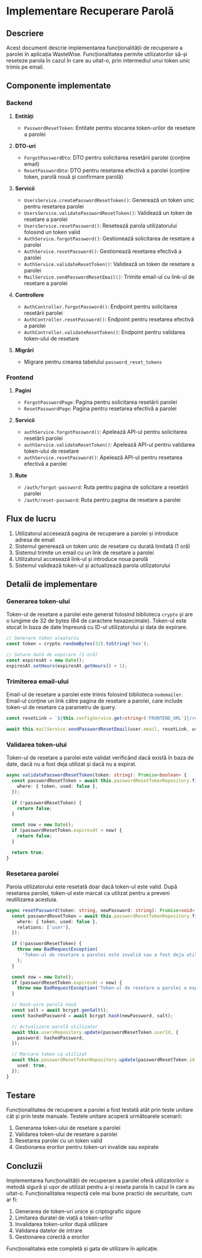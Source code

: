 # Implementare Recuperare Parolă

## Descriere

Acest document descrie implementarea funcționalității de recuperare a parolei în aplicația WasteWise. Funcționalitatea permite utilizatorilor să-și reseteze parola în cazul în care au uitat-o, prin intermediul unui token unic trimis pe email.

## Componente implementate

### Backend

1. **Entități**
   - `PasswordResetToken`: Entitate pentru stocarea token-urilor de resetare a parolei

2. **DTO-uri**
   - `ForgotPasswordDto`: DTO pentru solicitarea resetării parolei (conține email)
   - `ResetPasswordDto`: DTO pentru resetarea efectivă a parolei (conține token, parolă nouă și confirmare parolă)

3. **Servicii**
   - `UsersService.createPasswordResetToken()`: Generează un token unic pentru resetarea parolei
   - `UsersService.validatePasswordResetToken()`: Validează un token de resetare a parolei
   - `UsersService.resetPassword()`: Resetează parola utilizatorului folosind un token valid
   - `AuthService.forgotPassword()`: Gestionează solicitarea de resetare a parolei
   - `AuthService.resetPassword()`: Gestionează resetarea efectivă a parolei
   - `AuthService.validateResetToken()`: Validează un token de resetare a parolei
   - `MailService.sendPasswordResetEmail()`: Trimite email-ul cu link-ul de resetare a parolei

4. **Controllere**
   - `AuthController.forgotPassword()`: Endpoint pentru solicitarea resetării parolei
   - `AuthController.resetPassword()`: Endpoint pentru resetarea efectivă a parolei
   - `AuthController.validateResetToken()`: Endpoint pentru validarea token-ului de resetare

5. **Migrări**
   - Migrare pentru crearea tabelului `password_reset_tokens`

### Frontend

1. **Pagini**
   - `ForgotPasswordPage`: Pagina pentru solicitarea resetării parolei
   - `ResetPasswordPage`: Pagina pentru resetarea efectivă a parolei

2. **Servicii**
   - `authService.forgotPassword()`: Apelează API-ul pentru solicitarea resetării parolei
   - `authService.validateResetToken()`: Apelează API-ul pentru validarea token-ului de resetare
   - `authService.resetPassword()`: Apelează API-ul pentru resetarea efectivă a parolei

3. **Rute**
   - `/auth/forgot-password`: Ruta pentru pagina de solicitare a resetării parolei
   - `/auth/reset-password`: Ruta pentru pagina de resetare a parolei

## Flux de lucru

1. Utilizatorul accesează pagina de recuperare a parolei și introduce adresa de email
2. Sistemul generează un token unic de resetare cu durată limitată (1 oră)
3. Sistemul trimite un email cu un link de resetare a parolei
4. Utilizatorul accesează link-ul și introduce noua parolă
5. Sistemul validează token-ul și actualizează parola utilizatorului

## Detalii de implementare

### Generarea token-ului

Token-ul de resetare a parolei este generat folosind biblioteca `crypto` și are o lungime de 32 de bytes (64 de caractere hexazecimale). Token-ul este stocat în baza de date împreună cu ID-ul utilizatorului și data de expirare.

```typescript
// Generare token aleatoriu
const token = crypto.randomBytes(32).toString('hex');

// Setare dată de expirare (1 oră)
const expiresAt = new Date();
expiresAt.setHours(expiresAt.getHours() + 1);
```

### Trimiterea email-ului

Email-ul de resetare a parolei este trimis folosind biblioteca `nodemailer`. Email-ul conține un link către pagina de resetare a parolei, care include token-ul de resetare ca parametru de query.

```typescript
const resetLink = `${this.configService.get<string>('FRONTEND_URL')}/reset-password?token=${token}`;

await this.mailService.sendPasswordResetEmail(user.email, resetLink, user.username);
```

### Validarea token-ului

Token-ul de resetare a parolei este validat verificând dacă există în baza de date, dacă nu a fost deja utilizat și dacă nu a expirat.

```typescript
async validatePasswordResetToken(token: string): Promise<boolean> {
  const passwordResetToken = await this.passwordResetTokenRepository.findOne({
    where: { token, used: false },
  });

  if (!passwordResetToken) {
    return false;
  }

  const now = new Date();
  if (passwordResetToken.expiresAt < now) {
    return false;
  }

  return true;
}
```

### Resetarea parolei

Parola utilizatorului este resetată doar dacă token-ul este valid. După resetarea parolei, token-ul este marcat ca utilizat pentru a preveni reutilizarea acestuia.

```typescript
async resetPassword(token: string, newPassword: string): Promise<void> {
  const passwordResetToken = await this.passwordResetTokenRepository.findOne({
    where: { token, used: false },
    relations: ['user'],
  });

  if (!passwordResetToken) {
    throw new BadRequestException(
      'Token-ul de resetare a parolei este invalid sau a fost deja utilizat',
    );
  }

  const now = new Date();
  if (passwordResetToken.expiresAt < now) {
    throw new BadRequestException('Token-ul de resetare a parolei a expirat');
  }

  // Hash-uire parolă nouă
  const salt = await bcrypt.genSalt();
  const hashedPassword = await bcrypt.hash(newPassword, salt);

  // Actualizare parolă utilizator
  await this.usersRepository.update(passwordResetToken.userId, {
    password: hashedPassword,
  });

  // Marcare token ca utilizat
  await this.passwordResetTokenRepository.update(passwordResetToken.id, {
    used: true,
  });
}
```

## Testare

Funcționalitatea de recuperare a parolei a fost testată atât prin teste unitare cât și prin teste manuale. Testele unitare acoperă următoarele scenarii:

1. Generarea token-ului de resetare a parolei
2. Validarea token-ului de resetare a parolei
3. Resetarea parolei cu un token valid
4. Gestionarea erorilor pentru token-uri invalide sau expirate

## Concluzii

Implementarea funcționalității de recuperare a parolei oferă utilizatorilor o metodă sigură și ușor de utilizat pentru a-și reseta parola în cazul în care au uitat-o. Funcționalitatea respectă cele mai bune practici de securitate, cum ar fi:

1. Generarea de token-uri unice și criptografic sigure
2. Limitarea duratei de viață a token-urilor
3. Invalidarea token-urilor după utilizare
4. Validarea datelor de intrare
5. Gestionarea corectă a erorilor

Funcționalitatea este completă și gata de utilizare în aplicație.
